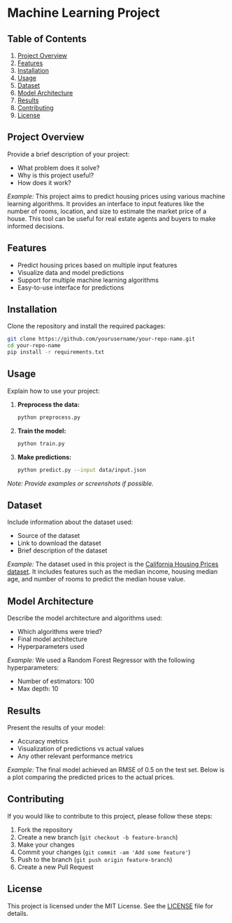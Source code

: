 
# Machine Learning Project


## Table of Contents
1. [Project Overview](#project-overview)
2. [Features](#features)
3. [Installation](#installation)
4. [Usage](#usage)
5. [Dataset](#dataset)
6. [Model Architecture](#model-architecture)
7. [Results](#results)
8. [Contributing](#contributing)
9. [License](#license)

## Project Overview
Provide a brief description of your project:
- What problem does it solve?
- Why is this project useful?
- How does it work?

*Example:*
This project aims to predict housing prices using various machine learning algorithms. It provides an interface to input features like the number of rooms, location, and size to estimate the market price of a house. This tool can be useful for real estate agents and buyers to make informed decisions.

## Features
- Predict housing prices based on multiple input features
- Visualize data and model predictions
- Support for multiple machine learning algorithms
- Easy-to-use interface for predictions

## Installation
Clone the repository and install the required packages:

```bash
git clone https://github.com/yourusername/your-repo-name.git
cd your-repo-name
pip install -r requirements.txt
```

## Usage
Explain how to use your project:
1. **Preprocess the data:**
    ```bash
    python preprocess.py
    ```
2. **Train the model:**
    ```bash
    python train.py
    ```
3. **Make predictions:**
    ```bash
    python predict.py --input data/input.json
    ```

*Note: Provide examples or screenshots if possible.*

## Dataset
Include information about the dataset used:
- Source of the dataset
- Link to download the dataset
- Brief description of the dataset

*Example:*
The dataset used in this project is the [California Housing Prices dataset](https://www.kaggle.com/camnugent/california-housing-prices). It includes features such as the median income, housing median age, and number of rooms to predict the median house value.

## Model Architecture
Describe the model architecture and algorithms used:
- Which algorithms were tried?
- Final model architecture
- Hyperparameters used

*Example:*
We used a Random Forest Regressor with the following hyperparameters:
- Number of estimators: 100
- Max depth: 10

## Results
Present the results of your model:
- Accuracy metrics
- Visualization of predictions vs actual values
- Any other relevant performance metrics

*Example:*
The final model achieved an RMSE of 0.5 on the test set. Below is a plot comparing the predicted prices to the actual prices.



## Contributing
If you would like to contribute to this project, please follow these steps:
1. Fork the repository
2. Create a new branch (`git checkout -b feature-branch`)
3. Make your changes
4. Commit your changes (`git commit -am 'Add some feature'`)
5. Push to the branch (`git push origin feature-branch`)
6. Create a new Pull Request

## License
This project is licensed under the MIT License. See the [LICENSE](LICENSE) file for details.
